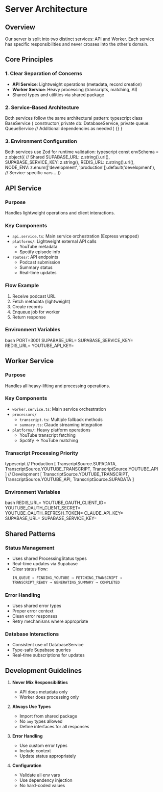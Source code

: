 # Server Architecture

## Overview
Our server is split into two distinct services: API and Worker. Each service has specific responsibilities and never crosses into the other's domain.

## Core Principles

### 1. Clear Separation of Concerns
- **API Service**: Lightweight operations (metadata, record creation)
- **Worker Service**: Heavy processing (transcripts, matching, AI)
- Shared types and utilities via shared package

### 2. Service-Based Architecture
Both services follow the same architectural pattern:
typescript
class BaseService {
constructor(
private db: DatabaseService,
private queue: QueueService
// Additional dependencies as needed
) {}
}


### 3. Environment Configuration
Both services use Zod for runtime validation:
typescript
const envSchema = z.object({
// Shared
SUPABASE_URL: z.string().url(),
SUPABASE_SERVICE_KEY: z.string(),
REDIS_URL: z.string().url(),
NODE_ENV: z.enum(['development', 'production']).default('development'),
// Service-specific vars...
})


## API Service

### Purpose
Handles lightweight operations and client interactions.

### Key Components
- `api.service.ts`: Main service orchestration (Express wrapped)
- `platforms/`: Lightweight external API calls
  - YouTube metadata
  - Spotify episode info
- `routes/`: API endpoints
  - Podcast submission
  - Summary status
  - Real-time updates

### Flow Example
1. Receive podcast URL
2. Fetch metadata (lightweight)
3. Create records
4. Enqueue job for worker
5. Return response

### Environment Variables
bash
PORT=3001
SUPABASE_URL=
SUPABASE_SERVICE_KEY=
REDIS_URL=
YOUTUBE_API_KEY=



## Worker Service

### Purpose
Handles all heavy-lifting and processing operations.

### Key Components
- `worker.service.ts`: Main service orchestration
- `processors/`
  - `transcript.ts`: Multiple fallback methods
  - `summary.ts`: Claude streaming integration
- `platforms/`: Heavy platform operations
  - YouTube transcript fetching
  - Spotify → YouTube matching

### Transcript Processing Priority
typescript
// Production
[
TranscriptSource.SUPADATA,
TranscriptSource.YOUTUBE_TRANSCRIPT,
TranscriptSource.YOUTUBE_API
]
// Development
[
TranscriptSource.YOUTUBE_TRANSCRIPT,
TranscriptSource.YOUTUBE_API,
TranscriptSource.SUPADATA
]


### Environment Variables
bash
REDIS_URL=
YOUTUBE_OAUTH_CLIENT_ID=
YOUTUBE_OAUTH_CLIENT_SECRET=
YOUTUBE_OAUTH_REFRESH_TOKEN=
CLAUDE_API_KEY=
SUPABASE_URL=
SUPABASE_SERVICE_KEY=

## Shared Patterns

### Status Management
- Uses shared ProcessingStatus types
- Real-time updates via Supabase
- Clear status flow:
  ```typescript
  IN_QUEUE → FINDING_YOUTUBE → FETCHING_TRANSCRIPT → 
  TRANSCRIPT_READY → GENERATING_SUMMARY → COMPLETED
  ```

### Error Handling
- Uses shared error types
- Proper error context
- Clean error responses
- Retry mechanisms where appropriate

### Database Interactions
- Consistent use of DatabaseService
- Type-safe Supabase queries
- Real-time subscriptions for updates

## Development Guidelines

1. **Never Mix Responsibilities**
   - API does metadata only
   - Worker does processing only

2. **Always Use Types**
   - Import from shared package
   - No `any` types allowed
   - Define interfaces for all responses

3. **Error Handling**
   - Use custom error types
   - Include context
   - Update status appropriately

4. **Configuration**
   - Validate all env vars
   - Use dependency injection
   - No hard-coded values